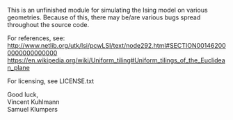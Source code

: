 This is an unfinished module for simulating the Ising model on various geometries.
Because of this, there may be/are various bugs spread throughout the source code.

For references, see:  
  http://www.netlib.org/utk/lsi/pcwLSI/text/node292.html#SECTION001462000000000000000  
  https://en.wikipedia.org/wiki/Uniform_tiling#Uniform_tilings_of_the_Euclidean_plane  

For licensing, see LICENSE.txt

Good luck,  
  Vincent Kuhlmann  
  Samuel Klumpers
